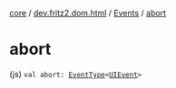 [core](../../index.md) / [dev.fritz2.dom.html](../index.md) / [Events](index.md) / [abort](./abort.md)

# abort

(js) `val abort: `[`EventType`](../-event-type/index.md)`<`[`UIEvent`](https://kotlinlang.org/api/latest/jvm/stdlib/org.w3c.dom.events/-u-i-event/index.html)`>`